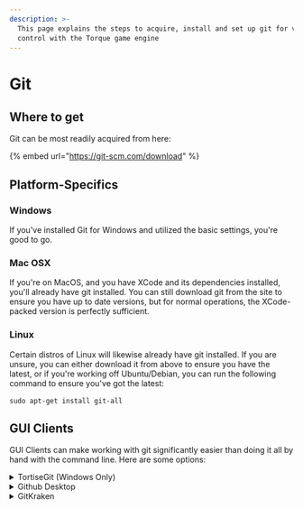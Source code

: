 ```yaml
---
description: >-
  This page explains the steps to acquire, install and set up git for version
  control with the Torque game engine
---
```


# Git

## Where to get

Git can be most readily acquired from here:

{% embed url="https://git-scm.com/download" %}

## Platform-Specifics

### Windows

If you've installed Git for Windows and utilized the basic settings, you're good to go.

### Mac OSX

If you're on MacOS, and you have XCode and its dependencies installed, you'll already have git installed. You can still download git from the site to ensure you have up to date versions, but for normal operations, the XCode-packed version is perfectly sufficient.

### Linux

Certain distros of Linux will likewise already have git installed. If you are unsure, you can either download it from above to ensure you have the latest, or if you're working off Ubuntu/Debian, you can run the following command to ensure you've got the latest:

```
sudo apt-get install git-all
```

## GUI Clients

GUI Clients can make working with git significantly easier than doing it all by hand with the command line. Here are some options:

<details>

<summary>TortiseGit (Windows Only)</summary>

Acquirable [here](https://tortoisegit.org/download/) tortisegit is powerful due to a simple interface that can integrate into the Windows shell. Meaning that you can do git actions directly from the RMB shell menu, like so:

![](<../../../.gitbook/assets/image (13) (1).png>)

This can drastically improve iteration time.

It also can integrate in other external tools, such as [WinMerge](https://winmerge.org/downloads/?lang=en) for diff comparisons.

</details>

<details>

<summary>Github Desktop</summary>

Github can be acquired [here.](https://desktop.github.com)

Github Desktop is convenient because, as per the name, github has integrations directly with it. If you have Desktop installed, then it's possible for you to initiate a clone or pull directly from the github interface:

![](<../../../.gitbook/assets/image (6).png>)

</details>

<details>

<summary>GitKraken</summary>

GitKraken can be acquired [here.](https://www.gitkraken.com/download)

It has paid and free tiers, and offers a bunch of potentially useful features to help with project/repository management.

</details>
